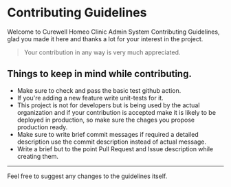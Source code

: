 # Contributing Guidelines
Welcome to Curewell Homeo Clinic Admin System Contributing Guidelines, glad you made it here and thanks a lot for your interest in the project.
> Your contribution in any way is very much appreciated.

## Things to keep in mind while contributing.
- Make sure to check and pass the basic test github action.
- If you're adding a new feature write unit-tests for it.
- This project is not for developers but is being used by the actual organization and if your contribution is accepted make it is likely to be deployed in production, so make sure the chages you propose production ready.
- Make sure to write brief commit messages if required a detailed description use the commit description instead of actual message.
- Write a brief but to the point Pull Request and Issue description while creating them.

---
Feel free to suggest any changes to the guidelines itself.
